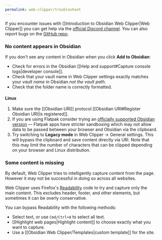 ```yaml
---
permalink: web-clipper/troubleshoot
---
```

If you encounter issues with [[Introduction to Obsidian Web Clipper|Web Clipper]] you can get help via the [official Discord channel](https://discord.com/channels/686053708261228577/1285652864089198672). You can also report bugs on the [GitHub repo](https://github.com/obsidianmd/obsidian-clipper).

###  No content appears in Obsidian

If you don't see any content in Obsidian when you click **Add to Obsidian**:

- Check for errors in the Obsidian [[Help and support#Capture console logs|developer console]].
- Check that your vault name in Web Clipper settings exactly matches your *vault name* in Obsidian *not the vault path*.
- Check that the folder name is correctly formatted.

#### Linux

1. Make sure the [[Obsidian URI]] protocol [[Obsidian URI#Register Obsidian URI|is registered]].
2. If you are using Flatpak consider trying an [officially supported Obsidian version](https://obsidian.md/download) — Flatpak apps have stricter sandboxing which may not allow data to be passed between your browser and Obsidian via the clipboard.
3. Try switching to **Legacy mode** in Web Clipper → General settings. This will bypass the clipboard and save content directly via URI. Note that this may limit the number of characters that can be clipped depending on your browser and Linux distribution.

### Some content is missing

By default, Web Clipper tries to intelligently capture content from the page. However it may not be successful in doing so across all websites.

Web Clipper uses Firefox's [Readability](https://github.com/mozilla/readability) code to try and capture only the main content. This excludes header, footer, and other elements, but sometimes it can be overly conservative.

You can bypass Readability with the following methods:

- Select text, or use `Cmd/Ctrl+A` to select all text.
- [[Highlight web pages|Highlight content]] to choose exactly what you want to capture.
- Use a [[Obsidian Web Clipper/Templates|custom template]] for the site.
